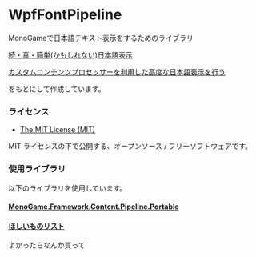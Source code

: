 # WpfFontPipeline
MonoGameで日本語テキスト表示をするためのライブラリ

[続・真・簡単(かもしれない)日本語表示](https://blogs.msdn.microsoft.com/ito/2012/06/04/73/)

[カスタムコンテンツプロセッサーを利用した高度な日本語表示を行う](http://sorceryforce.net/ja/monogame/drawjapanesetextbywpffont)

をもとにして作成しています。

### ライセンス

* [The MIT License (MIT)](LICENSE)

MIT ライセンスの下で公開する、オープンソース / フリーソフトウェアです。

### 使用ライブラリ

以下のライブラリを使用しています。

#### [MonoGame.Framework.Content.Pipeline.Portable](https://www.nuget.org/packages/MonoGame.Framework.Content.Pipeline.Portable/)


#### [ほしいものリスト](https://www.amazon.co.jp/hz/wishlist/ls/111ANSVEUB01D?type=wishlist&filter=unpurchased&sort=price-asc)
よかったらなんか買って

